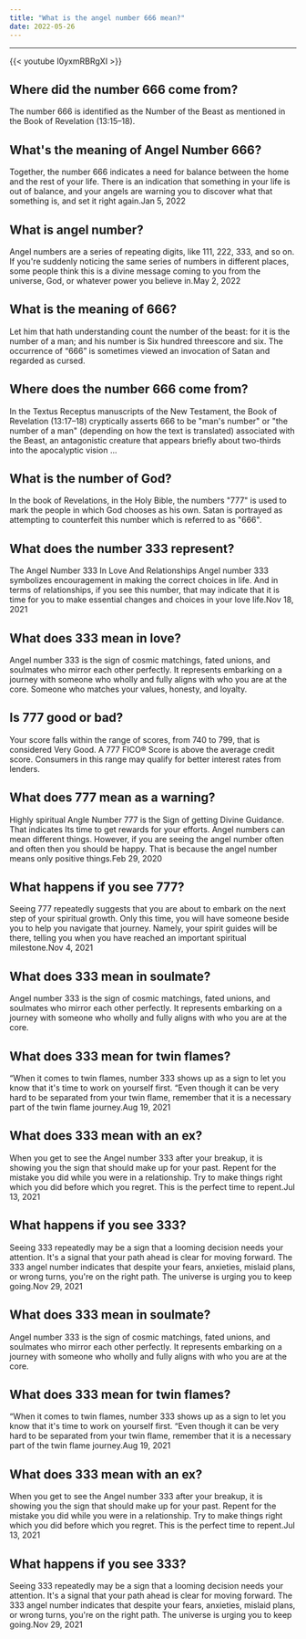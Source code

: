 ```yaml
---
title: "What is the angel number 666 mean?"
date: 2022-05-26
---
```


---
{{< youtube I0yxmRBRgXI >}}
## Where did the number 666 come from?
The number 666 is identified as the Number of the Beast as mentioned in the Book of Revelation (13:15–18).

## What's the meaning of Angel Number 666?
Together, the number 666 indicates a need for balance between the home and the rest of your life. There is an indication that something in your life is out of balance, and your angels are warning you to discover what that something is, and set it right again.Jan 5, 2022

## What is angel number?
Angel numbers are a series of repeating digits, like 111, 222, 333, and so on. If you're suddenly noticing the same series of numbers in different places, some people think this is a divine message coming to you from the universe, God, or whatever power you believe in.May 2, 2022

## What is the meaning of 666?
Let him that hath understanding count the number of the beast: for it is the number of a man; and his number is Six hundred threescore and six. The occurrence of “666” is sometimes viewed an invocation of Satan and regarded as cursed.

## Where does the number 666 come from?
In the Textus Receptus manuscripts of the New Testament, the Book of Revelation (13:17–18) cryptically asserts 666 to be "man's number" or "the number of a man" (depending on how the text is translated) associated with the Beast, an antagonistic creature that appears briefly about two-thirds into the apocalyptic vision ...

## What is the number of God?
In the book of Revelations, in the Holy Bible, the numbers "777" is used to mark the people in which God chooses as his own. Satan is portrayed as attempting to counterfeit this number which is referred to as "666".

## What does the number 333 represent?
The Angel Number 333 In Love And Relationships Angel number 333 symbolizes encouragement in making the correct choices in life. And in terms of relationships, if you see this number, that may indicate that it is time for you to make essential changes and choices in your love life.Nov 18, 2021

## What does 333 mean in love?
Angel number 333 is the sign of cosmic matchings, fated unions, and soulmates who mirror each other perfectly. It represents embarking on a journey with someone who wholly and fully aligns with who you are at the core. Someone who matches your values, honesty, and loyalty.

## Is 777 good or bad?
Your score falls within the range of scores, from 740 to 799, that is considered Very Good. A 777 FICO® Score is above the average credit score. Consumers in this range may qualify for better interest rates from lenders.

## What does 777 mean as a warning?
Highly spiritual Angle Number 777 is the Sign of getting Divine Guidance. That indicates Its time to get rewards for your efforts. Angel numbers can mean different things. However, if you are seeing the angel number often and often then you should be happy. That is because the angel number means only positive things.Feb 29, 2020

## What happens if you see 777?
Seeing 777 repeatedly suggests that you are about to embark on the next step of your spiritual growth. Only this time, you will have someone beside you to help you navigate that journey. Namely, your spirit guides will be there, telling you when you have reached an important spiritual milestone.Nov 4, 2021

## What does 333 mean in soulmate?
Angel number 333 is the sign of cosmic matchings, fated unions, and soulmates who mirror each other perfectly. It represents embarking on a journey with someone who wholly and fully aligns with who you are at the core.

## What does 333 mean for twin flames?
“When it comes to twin flames, number 333 shows up as a sign to let you know that it's time to work on yourself first. “Even though it can be very hard to be separated from your twin flame, remember that it is a necessary part of the twin flame journey.Aug 19, 2021

## What does 333 mean with an ex?
When you get to see the Angel number 333 after your breakup, it is showing you the sign that should make up for your past. Repent for the mistake you did while you were in a relationship. Try to make things right which you did before which you regret. This is the perfect time to repent.Jul 13, 2021

## What happens if you see 333?
Seeing 333 repeatedly may be a sign that a looming decision needs your attention. It's a signal that your path ahead is clear for moving forward. The 333 angel number indicates that despite your fears, anxieties, mislaid plans, or wrong turns, you're on the right path. The universe is urging you to keep going.Nov 29, 2021

## What does 333 mean in soulmate?
Angel number 333 is the sign of cosmic matchings, fated unions, and soulmates who mirror each other perfectly. It represents embarking on a journey with someone who wholly and fully aligns with who you are at the core.

## What does 333 mean for twin flames?
“When it comes to twin flames, number 333 shows up as a sign to let you know that it's time to work on yourself first. “Even though it can be very hard to be separated from your twin flame, remember that it is a necessary part of the twin flame journey.Aug 19, 2021

## What does 333 mean with an ex?
When you get to see the Angel number 333 after your breakup, it is showing you the sign that should make up for your past. Repent for the mistake you did while you were in a relationship. Try to make things right which you did before which you regret. This is the perfect time to repent.Jul 13, 2021

## What happens if you see 333?
Seeing 333 repeatedly may be a sign that a looming decision needs your attention. It's a signal that your path ahead is clear for moving forward. The 333 angel number indicates that despite your fears, anxieties, mislaid plans, or wrong turns, you're on the right path. The universe is urging you to keep going.Nov 29, 2021


